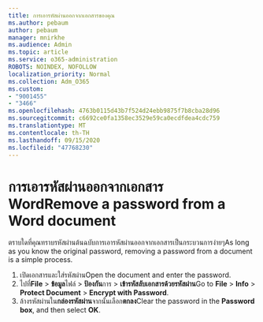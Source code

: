 ```yaml
---
title: การเอารหัสผ่านออกจากเอกสารของคุณ
ms.author: pebaum
author: pebaum
manager: mnirkhe
ms.audience: Admin
ms.topic: article
ms.service: o365-administration
ROBOTS: NOINDEX, NOFOLLOW
localization_priority: Normal
ms.collection: Adm_O365
ms.custom:
- "9001455"
- "3466"
ms.openlocfilehash: 4763b0115d43b7f524d24ebb9875f7b8cba28d96
ms.sourcegitcommit: c6692ce0fa1358ec3529e59ca0ecdfdea4cdc759
ms.translationtype: MT
ms.contentlocale: th-TH
ms.lasthandoff: 09/15/2020
ms.locfileid: "47768230"
---
```

# <a name="remove-a-password-from-a-word-document"></a><span data-ttu-id="0394f-102">การเอารหัสผ่านออกจากเอกสาร Word</span><span class="sxs-lookup"><span data-stu-id="0394f-102">Remove a password from a Word document</span></span>

<span data-ttu-id="0394f-103">ตราบใดที่คุณทราบรหัสผ่านต้นฉบับการเอารหัสผ่านออกจากเอกสารเป็นกระบวนการง่ายๆ</span><span class="sxs-lookup"><span data-stu-id="0394f-103">As long as you know the original password, removing a password from a document is a simple process.</span></span>

1. <span data-ttu-id="0394f-104">เปิดเอกสารและใส่รหัสผ่าน</span><span class="sxs-lookup"><span data-stu-id="0394f-104">Open the document and enter the password.</span></span>
2. <span data-ttu-id="0394f-105">ไปที่**File**  >  **ข้อมูล**ไฟล์  >  **ป้องกัน**การ  >  **เข้ารหัสลับเอกสารด้วยรหัสผ่าน**</span><span class="sxs-lookup"><span data-stu-id="0394f-105">Go to **File** > **Info** > **Protect Document** > **Encrypt with Password**.</span></span>
3. <span data-ttu-id="0394f-106">ล้างรหัสผ่านใน**กล่องรหัสผ่าน**จากนั้นเลือก**ตกลง**</span><span class="sxs-lookup"><span data-stu-id="0394f-106">Clear the password in the **Password box**, and then select **OK**.</span></span>